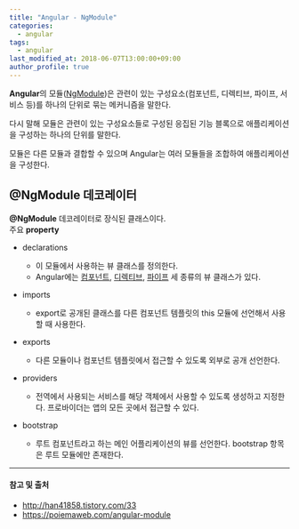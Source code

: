 ```yaml
---
title: "Angular - NgModule"
categories: 
  - angular
tags:
  - angular
last_modified_at: 2018-06-07T13:00:00+09:00
author_profile: true
---
```

**Angular**의 모듈([NgModule](https://angular.io/api/core/NgModule))은 관련이 있는 구성요소(컴포넌트, 디렉티브, 파이프, 서비스 등)를 하나의 단위로 묶는 메커니즘을 말한다. 

다시 말해 모듈은 관련이 있는 구성요소들로 구성된 응집된 기능 블록으로 애플리케이션을 구성하는 하나의 단위를 말한다. 

모듈은 다른 모듈과 결합할 수 있으며 Angular는 여러 모듈들을 조합하여 애플리케이션을 구성한다.

## @NgModule 데코레이터

**@NgModule** 데코레이터로 장식된 클래스이다. <br />
주요 **property**

- declarations 
  - 이 모듈에서 사용하는 뷰 클래스를 정의한다. 
  - Angular에는 [컴포넌트](https://angular.io/guide/glossary#component), [디렉티브](https://angular.io/guide/glossary#directive), [파이프](https://angular.io/guide/glossary#pipe) 세 종류의 뷰 클래스가 있다.

- imports 
  - export로 공개된 클래스를 다른 컴포넌트 템플릿의 this 모듈에 선언해서 사용할 때 사용한다.

- exports 
  - 다른 모듈이나 컴포넌트 템플릿에서 접근할 수 있도록 외부로 공개 선언한다.

- providers 
  - 전역에서 사용되는 서비스를 해당 객체에서 사용할 수 있도록 생성하고 지정한다. 프로바이더는 앱의 모든 곳에서 접근할 수 있다.

- bootstrap
  -  루트 컴포넌트라고 하는 메인 어플리케이션의 뷰를 선언한다. bootstrap 항목은 루트 모듈에만 존재한다.

---
#### 참고 및 출처

- http://han41858.tistory.com/33 
- https://poiemaweb.com/angular-module